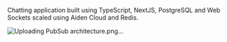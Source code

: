 Chatting application built using TypeScript, NextJS, PostgreSQL and Web Sockets scaled using Aiden 
Cloud and Redis.

![Uploading PubSub architecture.png…]()
